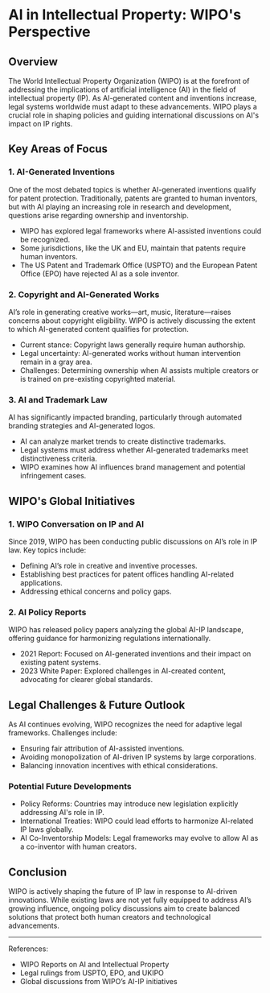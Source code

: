 # AI in Intellectual Property: WIPO's Perspective

## Overview
The World Intellectual Property Organization (WIPO) is at the forefront of addressing the implications of artificial intelligence (AI) in the field of intellectual property (IP). As AI-generated content and inventions increase, legal systems worldwide must adapt to these advancements. WIPO plays a crucial role in shaping policies and guiding international discussions on AI's impact on IP rights.

## Key Areas of Focus
### 1. AI-Generated Inventions
One of the most debated topics is whether AI-generated inventions qualify for patent protection. Traditionally, patents are granted to human inventors, but with AI playing an increasing role in research and development, questions arise regarding ownership and inventorship.

- WIPO has explored legal frameworks where AI-assisted inventions could be recognized.
- Some jurisdictions, like the UK and EU, maintain that patents require human inventors.
- The US Patent and Trademark Office (USPTO) and the European Patent Office (EPO) have rejected AI as a sole inventor.

### 2. Copyright and AI-Generated Works
AI’s role in generating creative works—art, music, literature—raises concerns about copyright eligibility. WIPO is actively discussing the extent to which AI-generated content qualifies for protection.

- Current stance: Copyright laws generally require human authorship.
- Legal uncertainty: AI-generated works without human intervention remain in a gray area.
- Challenges: Determining ownership when AI assists multiple creators or is trained on pre-existing copyrighted material.

### 3. AI and Trademark Law
AI has significantly impacted branding, particularly through automated branding strategies and AI-generated logos.

- AI can analyze market trends to create distinctive trademarks.
- Legal systems must address whether AI-generated trademarks meet distinctiveness criteria.
- WIPO examines how AI influences brand management and potential infringement cases.

## WIPO's Global Initiatives
### 1. WIPO Conversation on IP and AI
Since 2019, WIPO has been conducting public discussions on AI’s role in IP law. Key topics include:
- Defining AI’s role in creative and inventive processes.
- Establishing best practices for patent offices handling AI-related applications.
- Addressing ethical concerns and policy gaps.

### 2. AI Policy Reports
WIPO has released policy papers analyzing the global AI-IP landscape, offering guidance for harmonizing regulations internationally.

- 2021 Report: Focused on AI-generated inventions and their impact on existing patent systems.
- 2023 White Paper: Explored challenges in AI-created content, advocating for clearer global standards.

## Legal Challenges & Future Outlook
As AI continues evolving, WIPO recognizes the need for adaptive legal frameworks. Challenges include:
- Ensuring fair attribution of AI-assisted inventions.
- Avoiding monopolization of AI-driven IP systems by large corporations.
- Balancing innovation incentives with ethical considerations.

### Potential Future Developments
- Policy Reforms: Countries may introduce new legislation explicitly addressing AI's role in IP.
- International Treaties: WIPO could lead efforts to harmonize AI-related IP laws globally.
- AI Co-Inventorship Models: Legal frameworks may evolve to allow AI as a co-inventor with human creators.

## Conclusion
WIPO is actively shaping the future of IP law in response to AI-driven innovations. While existing laws are not yet fully equipped to address AI’s growing influence, ongoing policy discussions aim to create balanced solutions that protect both human creators and technological advancements.

---
References:
- WIPO Reports on AI and Intellectual Property
- Legal rulings from USPTO, EPO, and UKIPO
- Global discussions from WIPO’s AI-IP initiatives


